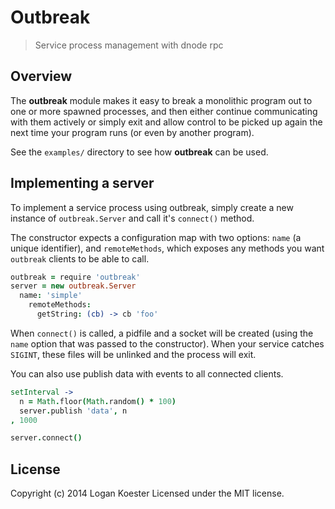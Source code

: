 # Outbreak

> Service process management with dnode rpc 

## Overview

The **outbreak** module makes it easy to break a monolithic program out to one or more spawned processes, and then either continue communicating with them actively or simply exit and allow control to be picked up again the next time your program runs (or even by another program).

See the `examples/` directory to see how **outbreak** can be used.

## Implementing a server

To implement a service process using outbreak, simply create a new instance of `outbreak.Server` and call it's `connect()` method.

The constructor expects a configuration map with two options: `name` (a unique identifier), and `remoteMethods`, which exposes any methods you want `outbreak` clients to be able to call.

```coffeescript
outbreak = require 'outbreak'
server = new outbreak.Server
  name: 'simple'
    remoteMethods:
      getString: (cb) -> cb 'foo'
```

When `connect()` is called, a pidfile and a socket will be created (using the `name` option that was passed to the constructor). When your service catches `SIGINT`, these files will be unlinked and the process will exit.

You can also use publish data with events to all connected clients.

```coffeescript
setInterval ->
  n = Math.floor(Math.random() * 100)
  server.publish 'data', n
, 1000

server.connect()
```

## License

Copyright (c) 2014 Logan Koester
Licensed under the MIT license.
